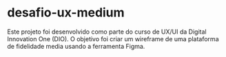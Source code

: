 # desafio-ux-medium
Este projeto foi desenvolvido como parte do curso de UX/UI da Digital Innovation One (DIO). O objetivo foi criar um wireframe de uma plataforma de fidelidade media usando a ferramenta Figma.


